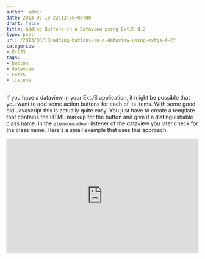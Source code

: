 ```yaml
---
author: admin
date: 2013-06-10 22:12:58+00:00
draft: false
title: Adding Buttons in a Dataview using ExtJS 4.2
type: post
url: /2013/06/10/adding-buttons-in-a-dataview-using-extjs-4-2/
categories:
- ExtJS
tags:
- button
- dataview
- ExtJS
- listener
---
```


If you have a dataview in your ExtJS application, it might be possible that you want to add some action buttons for each of its items. With some good old Javascript this is actually quite easy.
You just have to create a template that contains the HTML markup for the button and give it a distinguishable class name. In the `itemmousedown` listener of the dataview you later check for the class name. 
Here's a small example that uses this approach: 
 
<iframe src="http://jsfiddle.net/marcusschiesser/M2scs/embedded/" allowfullscreen="allowfullscreen" width="100%" frameborder="0" height="300"></iframe>
